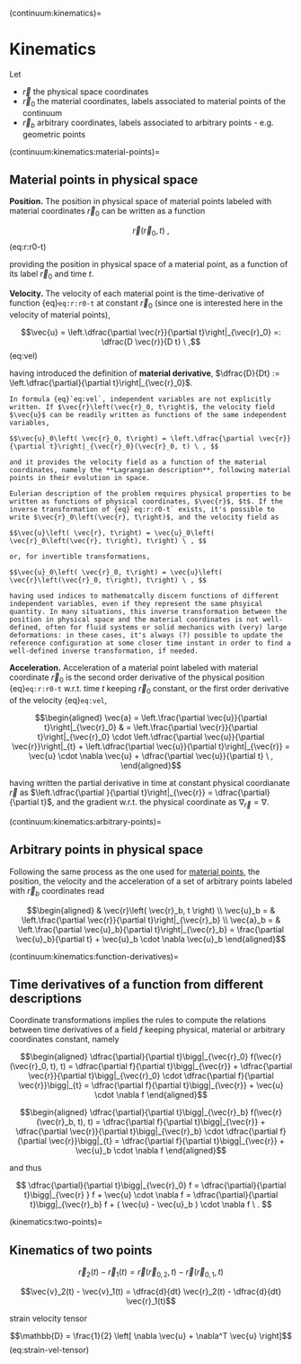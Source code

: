 (continuum:kinematics)=
# Kinematics

Let
- $\vec{r}$ the physical space coordinates
- $\vec{r}_0$ the material coordinates, labels associated to material points of the continuum
- $\vec{r}_b$ arbitrary coordinates, labels associated to arbitrary points - e.g. geometric points

(continuum:kinematics:material-points)=
## Material points in physical space

**Position.** The position in physical space of material points labeled with material coordinates $\vec{r}_0$ can be written as a function

$$\vec{r}(\vec{r}_0, t) \ ,$$ (eq:r:r0-t)

providing the position in physical space of a material point, as a function of its label $\vec{r}_0$ and time $t$.

**Velocity.** The velocity of each material point is the time-derivative of function {eq}`eq:r:r0-t` at constant $\vec{r}_0$ (since one is interested here in the velocity of material points),

$$\vec{u} = \left.\dfrac{\partial \vec{r}}{\partial t}\right|_{\vec{r}_0} =: \dfrac{D \vec{r}}{D t} \ ,$$ (eq:vel)

having introduced the definition of **material derivative**, $\dfrac{D}{Dt} := \left.\dfrac{\partial}{\partial t}\right|_{\vec{r}_0}$.

```{admonition} Independent variables
In formula {eq}`eq:vel`, independent variables are not explicitly written. If $\vec{r}\left(\vec{r}_0, t\right)$, the velocity field $\vec{u}$ can be readily written as functions of the same independent variables,

$$\vec{u}_0\left( \vec{r}_0, t\right) = \left.\dfrac{\partial \vec{r}}{\partial t}\right|_{\vec{r}_0}(\vec{r}_0, t) \ , $$

and it provides the velocity field as a function of the material coordinates, namely the **Lagrangian description**, following material points in their evolution in space.

Eulerian description of the problem requires physical properties to be written as functions of physical coordinates, $\vec{r}$, $t$. If the inverse transformation of {eq}`eq:r:r0-t` exists, it's possible to write $\vec{r}_0\left(\vec{r}, t\right)$, and the velocity field as

$$\vec{u}\left( \vec{r}, t\right) = \vec{u}_0\left( \vec{r}_0\left(\vec{r}, t\right), t\right) \ , $$

or, for invertible transformations,

$$\vec{u}_0\left( \vec{r}_0, t\right) = \vec{u}\left( \vec{r}\left(\vec{r}_0, t\right), t\right) \ , $$

having used indices to mathematcally discern functions of different independent variables, even if they represent the same phsyical quantity. In many situations, this inverse transformation between the position in physical space and the material coordinates is not well-defined, often for fluid systems or solid mechanics with (very) large deformations: in these cases, it's always (?) possible to update the reference configuration at some closer time instant in order to find a well-defined inverse transformation, if needed.

```

**Acceleration.** Acceleration of a material point labeled with material coordinate $\vec{r}_0$ is the second order derivative of the physical position {eq}`eq:r:r0-t` w.r.t. time $t$ keeping $\vec{r}_0$ constant, or the first order derivative of the velocity {eq}`eq:vel`,

$$\begin{aligned}
  \vec{a} = \left.\frac{\partial \vec{u}}{\partial t}\right|_{\vec{r}_0}
   & = \left.\frac{\partial \vec{r}}{\partial t}\right|_{\vec{r}_0} \cdot \left.\dfrac{\partial \vec{u}}{\partial \vec{r}}\right|_{t} + \left.\dfrac{\partial \vec{u}}{\partial t}\right|_{\vec{r}}   
     = \vec{u} \cdot \nabla \vec{u} + \dfrac{\partial \vec{u}}{\partial t} \ , 
\end{aligned}$$

having written the partial derivative in time at constant physical coordianate $\vec{r}$ as $\left.\dfrac{\partial }{\partial t}\right|_{\vec{r}} = \dfrac{\partial}{\partial t}$, and the gradient w.r.t. the physical coordinate as $\nabla_{\vec{r}} = \nabla$.


(continuum:kinematics:arbitrary-points)=
## Arbitrary points in physical space
Following the same process as the one used for [material points](continuum:kinematics:material-points), the position, the velocity and the acceleration of a set of arbitrary points labeled with $\vec{r}_b$ coordinates read

$$\begin{aligned}
  & \vec{r}\left( \vec{r}_b, t \right) \\
  \vec{u}_b = & \left.\frac{\partial \vec{r}}{\partial t}\right|_{\vec{r}_b} \\
  \vec{a}_b = & \left.\frac{\partial \vec{u}_b}{\partial t}\right|_{\vec{r}_b} = \frac{\partial \vec{u}_b}{\partial t} + \vec{u}_b \cdot \nabla \vec{u}_b
\end{aligned}$$

(continuum:kinematics:function-derivatives)=
## Time derivatives of a function from different descriptions
Coordinate transformations implies the rules to compute the relations between time derivatives of a field $f$ keeping physical, material or arbitrary coordinates constant, namely


$$\begin{aligned}
\dfrac{\partial}{\partial t}\bigg|_{\vec{r}_0} f(\vec{r}(\vec{r}_0, t), t) 
    = \dfrac{\partial f}{\partial t}\bigg|_{\vec{r}} +
    \dfrac{\partial \vec{r}}{\partial t}\bigg|_{\vec{r}_0} \cdot \dfrac{\partial f}{\partial \vec{r}}\bigg|_{t} 
    = \dfrac{\partial f}{\partial t}\bigg|_{\vec{r}} +
      \vec{u} \cdot \nabla f 
\end{aligned}$$

$$\begin{aligned}
\dfrac{\partial}{\partial t}\bigg|_{\vec{r}_b} f(\vec{r}(\vec{r}_b, t), t) 
    = \dfrac{\partial f}{\partial t}\bigg|_{\vec{r}} +
    \dfrac{\partial \vec{r}}{\partial t}\bigg|_{\vec{r}_b} \cdot \dfrac{\partial f}{\partial \vec{r}}\bigg|_{t} 
    = \dfrac{\partial f}{\partial t}\bigg|_{\vec{r}} +
      \vec{u}_b \cdot \nabla f 
\end{aligned}$$

and thus

$$
\dfrac{\partial}{\partial t}\bigg|_{\vec{r}_0} f =  
\dfrac{\partial}{\partial t}\bigg|_{\vec{r}  } f + \vec{u} \cdot \nabla f =  
\dfrac{\partial}{\partial t}\bigg|_{\vec{r}_b} f + ( \vec{u} - \vec{u}_b ) \cdot \nabla f \ . 
$$

(kinematics:two-points)=
## Kinematics of two points

$$\vec{r}_2(t) - \vec{r}_1(t) = \vec{r}\left(\vec{r}_{0,2}, t \right) - \vec{r}\left(\vec{r}_{0,1}, t \right)$$

$$\vec{v}_2(t) - \vec{v}_1(t) = \dfrac{d}{dt} \vec{r}_2(t) - \dfrac{d}{dt} \vec{r}_1(t)$$

strain velocity tensor

$$\mathbb{D} = \frac{1}{2} \left[ \nabla \vec{u} + \nabla^T \vec{u} \right]$$ (eq:strain-vel-tensor)
